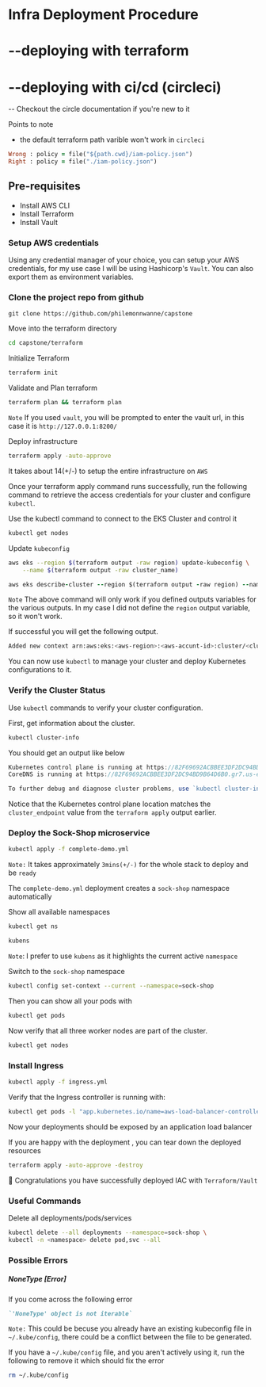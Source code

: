 # Infra Deployment Procedure
# --deploying with terraform
# --deploying with ci/cd (circleci)

-- Checkout the circle documentation if you're new to it

Points to note
- the default terraform path varible won't work in `circleci`

```ruby
Wrong : policy = file("${path.cwd}/iam-policy.json")
Right : policy = file("./iam-policy.json")
```

## Pre-requisites

- Install AWS CLI
- Install Terraform
- Install Vault

### Setup AWS credentials
Using any credential manager of your choice, you can setup your AWS credentials, for my use case I will be using Hashicorp's `Vault`.
You can also export them as environment variables.

### Clone the project repo from github
```
git clone https://github.com/philemonnwanne/capstone
```

Move into the terraform directory
```bash
cd capstone/terraform
```

Initialize Terraform
```bash
terraform init
```

Validate and Plan terraform
```bash
terraform plan && terraform plan
```

`Note` If you used `vault`, you will be prompted to enter the vault url, in this case it is `http://127.0.0.1:8200/`

Deploy infrastructure
```bash
terraform apply -auto-approve
```

It takes about 14(+/-) to setup the entire infrastructure on `AWS`

Once your terraform apply command runs successfully, run the following command to retrieve the access credentials for your cluster and configure `kubectl`.

Use the kubectl command to connect to the EKS Cluster and control it
```bash
kubectl get nodes
```

Update `kubeconfig`
```bash
aws eks --region $(terraform output -raw region) update-kubeconfig \
    --name $(terraform output -raw cluster_name)
```

```ruby
aws eks describe-cluster --region $(terraform output -raw region) --name $(terraform output -raw cluster_name) --query "cluster.status"
```

`Note` The above command will only work if you defined outputs variables for the various outputs. In my case I did not define the `region` output variable, so it won't work.

If successful you will get the following output.
```bash
Added new context arn:aws:eks:<aws-region>:<aws-accunt-id>:cluster/<cluster-name> to /Users/<your-user>/.kube/config
```

You can now use `kubectl` to manage your cluster and deploy Kubernetes configurations to it.

### Verify the Cluster Status

Use `kubectl` commands to verify your cluster configuration.

First, get information about the cluster.
```bash
kubectl cluster-info
```

You should get an output like below
```js
Kubernetes control plane is running at https://82F69692ACBBEE3DF2DC94BD9B64D6B0.gr7.us-east-1.eks.amazonaws.com
CoreDNS is running at https://82F69692ACBBEE3DF2DC94BD9B64D6B0.gr7.us-east-1.eks.amazonaws.com/api/v1/namespaces/kube-system/services/kube-dns:dns/proxy

To further debug and diagnose cluster problems, use `kubectl cluster-info dump`
```

Notice that the Kubernetes control plane location matches the `cluster_endpoint` value from the `terraform apply` output earlier.


### Deploy the Sock-Shop microservice

```bash
kubectl apply -f complete-demo.yml
```

`Note:` It takes approximately `3mins(+/-)` for the whole stack to deploy and be `ready`

The `complete-demo.yml` deployment creates a `sock-shop` namespace automatically

Show all available namespaces
```bash
kubectl get ns

kubens
```

`Note`: I prefer to use `kubens` as it highlights the current active `namespace`

Switch to the `sock-shop` namespace
```bash
kubectl config set-context --current --namespace=sock-shop
```

Then you can show all your pods with
```bash
kubectl get pods
```

Now verify that all three worker nodes are part of the cluster.
```bash
kubectl get nodes
```

### Install Ingress

```bash
kubectl apply -f ingress.yml
```

Verify that the Ingress controller is running with:

```bash
kubectl get pods -l "app.kubernetes.io/name=aws-load-balancer-controller"
```

Now your deployments should be exposed by an application load balancer


If you are happy with the deployment , you can tear down the deployed resources

```bash
terraform apply -auto-approve -destroy
```

🥳 Congratulations you have successfully deployed IAC with `Terraform/Vault`

### Useful Commands

Delete all deployments/pods/services
```bash
kubectl delete --all deployments --namespace=sock-shop \
kubectl -n <namespace> delete pod,svc --all  
```

### Possible Errors

##### NoneType [Error]

If you come across the following error
```ruby
`'NoneType' object is not iterable`
```

`Note:` This could be becuse you already have an existing kubeconfig file in `~/.kube/config`, there could be a conflict between the file to be generated.

If you have a `~/.kube/config` file, and you aren't actively using it, run the following to remove it which should fix the error

```bash
rm ~/.kube/config
```